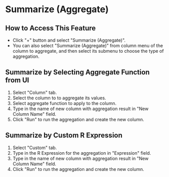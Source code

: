 # Summarize (Aggregate)

## How to Access This Feature
* Click "+" button and select "Summarize (Aggregate)".
* You can also select "Summarize (Aggregate)" from column menu of the column to aggregate, and then select its submenu to choose the type of aggregation.

## Summarize by Selecting Aggregate Function from UI
1. Select "Column" tab.
2. Select the column to to aggregate its values.
3. Select aggregate function to apply to the column.
4. Type in the name of new column with aggregation result in "New Column Name" field.
5. Click "Run" to run the aggregation and create the new column.

## Summarize by Custom R Expression
1. Select "Custom" tab.
2. Type in the R Expression for the aggregation in "Expression" field.
3. Type in the name of new column with aggregation result in "New Column Name" field.
4. Click "Run" to run the aggregation and create the new column.
